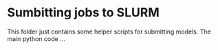 
# Sumbitting jobs to SLURM


This folder just contains some helper scripts for submitting models.
The main python code ...
